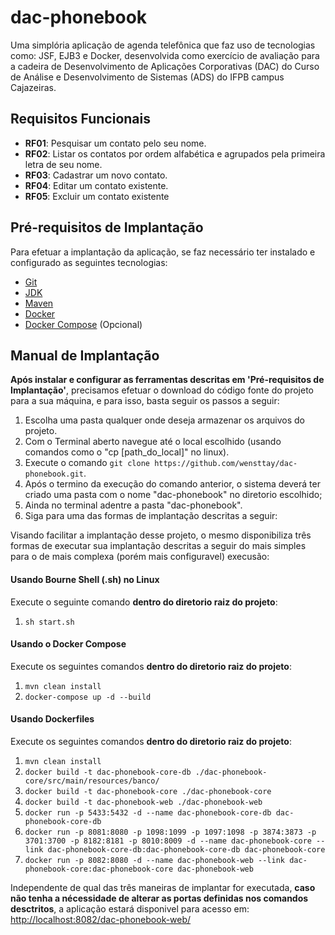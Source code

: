 # dac-phonebook
Uma simplória aplicação de agenda telefônica que faz uso de tecnologias como: JSF, EJB3 e Docker, desenvolvida como exercício de avaliação para a cadeira de Desenvolvimento de Aplicações Corporativas (DAC) do Curso de Análise e Desenvolvimento de Sistemas (ADS) do IFPB campus Cajazeiras.

## Requisitos Funcionais

- **RF01**: Pesquisar um contato pelo seu nome.
- **RF02**: Listar os contatos por ordem alfabética e agrupados pela primeira letra de seu nome.
- **RF03**: Cadastrar um novo contato.
- **RF04**: Editar um contato existente.
- **RF05**: Excluir um contato existente

## Pré-requisitos de Implantação
Para efetuar a implantação da aplicação, se faz necessário ter instalado e configurado as seguintes tecnologias:

- [Git](https://git-scm.com/book/en/v2/Getting-Started-Installing-Git)
- [JDK](http://www.oracle.com/technetwork/pt/java/javase/downloads/index.html)
- [Maven](http://maven.apache.org/install.html)
- [Docker](https://docs.docker.com/engine/installation/)
- [Docker Compose](https://docs.docker.com/compose/install/) (Opcional)

## Manual de Implantação
**Após instalar e configurar as ferramentas descritas em 'Pré-requisitos de Implantação'**, precisamos efetuar o download do código fonte do projeto para a sua máquina, e para isso, basta seguir os passos a seguir:

1. Escolha uma pasta qualquer onde deseja armazenar os arquivos do projeto.
2. Com o Terminal aberto navegue até o local escolhido (usando comandos como o "cp [path_do_local]" no linux).
3. Execute o comando `git clone https://github.com/wensttay/dac-phonebook.git`.
4. Após o termino da execução do comando anterior, o sistema deverá ter criado uma pasta com o nome "dac-phonebook" no diretorio escolhido;
5. Ainda no terminal adentre a pasta "dac-phonebook".
6. Siga para uma das formas de implantação descritas a seguir:

Visando facilitar a implantação desse projeto, o mesmo disponibiliza três formas de executar sua implantação descritas a seguir do mais simples para o de mais complexa (porém mais configuravel) execusão:

#### Usando Bourne Shell (.sh) no Linux 
Execute o seguinte comando **dentro do diretorio raiz do projeto**:

1. `sh start.sh`

#### Usando o Docker Compose
Execute os seguintes comandos **dentro do diretorio raiz do projeto**:

1. `mvn clean install`
2. `docker-compose up -d --build`

#### Usando Dockerfiles 
Execute os seguintes comandos **dentro do diretorio raiz do projeto**:

1. `mvn clean install`
2. `docker build -t dac-phonebook-core-db ./dac-phonebook-core/src/main/resources/banco/`
3. `docker build -t dac-phonebook-core ./dac-phonebook-core`
4. `docker build -t dac-phonebook-web ./dac-phonebook-web`
5. `docker run -p 5433:5432 -d --name dac-phonebook-core-db dac-phonebook-core-db`
6. `docker run -p 8081:8080 -p 1098:1099 -p 1097:1098 -p 3874:3873 -p 3701:3700 -p 8182:8181 -p 8010:8009 -d --name dac-phonebook-core --link dac-phonebook-core-db:dac-phonebook-core-db dac-phonebook-core`
7. `docker run -p 8082:8080 -d --name dac-phonebook-web --link dac-phonebook-core:dac-phonebook-core dac-phonebook-web`

Independente de qual das três maneiras de implantar for executada, **caso não tenha a nécessidade de alterar as portas definidas nos comandos desctritos**, a aplicação estará disponivel para acesso em: [http://localhost:8082/dac-phonebook-web/](http://localhost:8082/dac-phonebook-web/)
